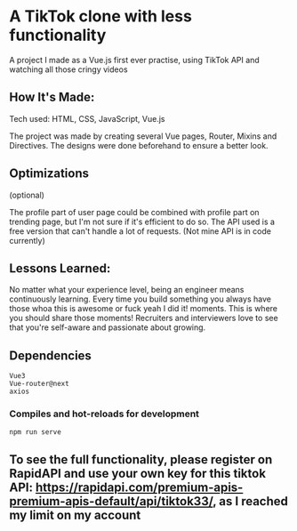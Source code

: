 # A TikTok clone with less functionality
A project I made as a Vue.js first ever practise, using TikTok API and watching all those cringy videos

## How It's Made:

Tech used: HTML, CSS, JavaScript, Vue.js

The project was made by creating several Vue pages, Router, Mixins and Directives. The designs were done beforehand to ensure a better look.

## Optimizations
(optional)

The profile part of user page could be combined with profile part on trending page, but I'm not sure if it's efficient to do so. 
The API used is a free version that can't handle a lot of requests. (Not mine API is in code currently)

## Lessons Learned:

No matter what your experience level, being an engineer means continuously learning. Every time you build something you always have those whoa this is awesome or fuck yeah I did it! moments. This is where you should share those moments! Recruiters and interviewers love to see that you're self-aware and passionate about growing.

## Dependencies
```
Vue3
Vue-router@next
axios
```

### Compiles and hot-reloads for development
```
npm run serve
```
## To see the full functionality, please register on RapidAPI and use your own key for this tiktok API: https://rapidapi.com/premium-apis-premium-apis-default/api/tiktok33/, as I reached my limit on my account

